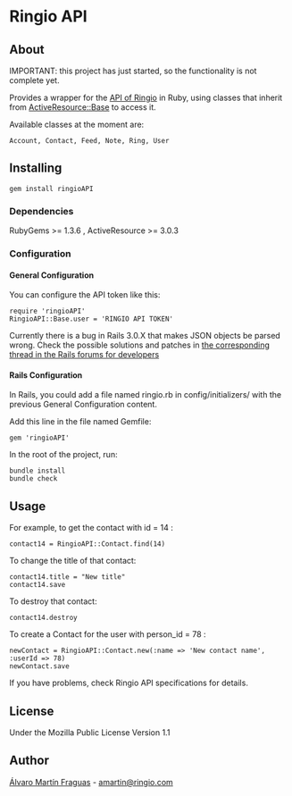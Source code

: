 # Ringio API

## About

IMPORTANT: this project has just started, so the functionality is not complete yet.

Provides a wrapper for the [API of Ringio][ringio] in Ruby, using classes that inherit from [ActiveResource::Base][active-resource] to access it.

Available classes at the moment are:

    Account, Contact, Feed, Note, Ring, User


## Installing

    gem install ringioAPI

### Dependencies

RubyGems >= 1.3.6 ,
ActiveResource >= 3.0.3

### Configuration

#### General Configuration

You can configure the API token like this:

    require 'ringioAPI'
    RingioAPI::Base.user = 'RINGIO API TOKEN'

Currently there is a bug in Rails 3.0.X that makes JSON objects be parsed wrong.
Check the possible solutions and patches in [the corresponding thread in the Rails forums for developers][bug]



#### Rails Configuration

In Rails, you could add a file named ringio.rb in config/initializers/ with the previous General Configuration content.

Add this line in the file named Gemfile:

    gem 'ringioAPI'
    
In the root of the project, run:

    bundle install
    bundle check

## Usage

For example, to get the contact with id = 14 :

    contact14 = RingioAPI::Contact.find(14)
    
To change the title of that contact:
   
    contact14.title = "New title"
    contact14.save
    
To destroy that contact:

    contact14.destroy
    
To create a Contact for the user with person_id = 78 :

    newContact = RingioAPI::Contact.new(:name => 'New contact name', :userId => 78)
    newContact.save

If you have problems, check Ringio API specifications for details.
    
## License

Under the Mozilla Public License Version 1.1


## Author

[Álvaro Martín Fraguas][alvaro] - amartin@ringio.com


[ringio]: http://www.ringio.com
[active-resource]: http://api.rubyonrails.org/classes/ActiveResource/Base.html
[alvaro]: http://github.com/amartinfraguas
[bug]: https://rails.lighthouseapp.com/projects/8994/tickets/5867-activeresource-is-not-parsing-json-correct
